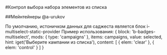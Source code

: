 #Контрол выбора набора элементов из списка

##Мейнтейнеры 
@a-urukov

По умолчанию, истоничком данных для саджеста является блок i-multiselect-static-provider
Пример использования:
{
    block: 'b-badges-multiselect',
    mods: { type: 'campaigns' },
    items: campaigns,
    value: selected,
    hint: iget('Выберите кампании из списка'),
    content: [
        { elem: 'clear' },
        { elem: 'control' }
    ]
}
